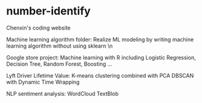 # number-identify
Chenxin's coding website


Machine learning algorithm folder:
Realize ML modeling by writing machine learning algorithm without using sklearn \n

Google store project:
Machine learning with R
including Logistic Regression, Decision Tree, Random Forest, Boosting ...

Lyft Driver Lifetime Value:
K-means clustering combined with PCA
DBSCAN with Dynamic Time Wrapping

NLP sentiment analysis:
WordCloud
TextBlob
